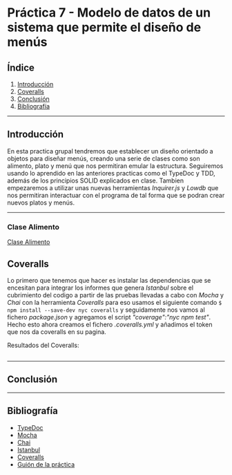 # Práctica 7 - Modelo de datos de un sistema que permite el diseño de menús


## Índice

1. [Introducción](#intro)
2. [Coveralls](#coveralls)
3. [Conclusión](#conclu)
4. [Bibliografía](#biblio)


---------------------

## Introducción<a name="intro"></a>
En esta practica grupal tendremos que establecer un diseño orientado a objetos para diseñar menús, creando una serie de clases como son alimento, plato y menú que nos permitiran emular la estructura. Seguiremos usando lo aprendido en las anteriores practicas como el TypeDoc y TDD, además de los principios SOLID explicados en clase. Tambien empezaremos a utilizar unas nuevas herramientas *Inquirer.js* y *Lowdb* que nos permitiran interactuar con el programa de tal forma que se podran crear nuevos platos y menús. 


---------------------

### Clase Alimento

[Clase Alimento](https://github.com/ULL-ESIT-INF-DSI-2021/ull-esit-inf-dsi-20-21-prct07-menu-datamodel-grupo-i/blob/master/src/alimento.ts)


## Coveralls<a name="coveralls"></a>
Lo primero que tenemos que hacer es instalar las dependencias que se encesitan para integrar los informes que genera *Istanbul* sobre el cubrimiento del codigo a partir de las pruebas llevadas a cabo con *Mocha* y *Chai* con la herramienta *Coveralls* para eso usamos el siguiente comando `$ npm install --save-dev nyc coveralls` y seguidamente nos vamos al fichero *package.json* y agregamos el script *"coverage":"nyc npm test"*. Hecho esto ahora creamos el fichero *.coveralls.yml* y añadimos el token que nos da coveralls en su pagina.

Resultados del Coveralls:
```bash

```


---------------------


## Conclusión<a name="conclu"></a>


---------------------

## Bibliografía <a name="biblio"></a>

- [TypeDoc](https://typedoc.org/)
- [Mocha](https://mochajs.org/) 
- [Chai](https://www.chaijs.com/)
- [Istanbul](https://istanbul.js.org/)
- [Coveralls](https://coveralls.io/)
- [Guión de la práctica](https://ull-esit-inf-dsi-2021.github.io/prct06-generics-solid/)